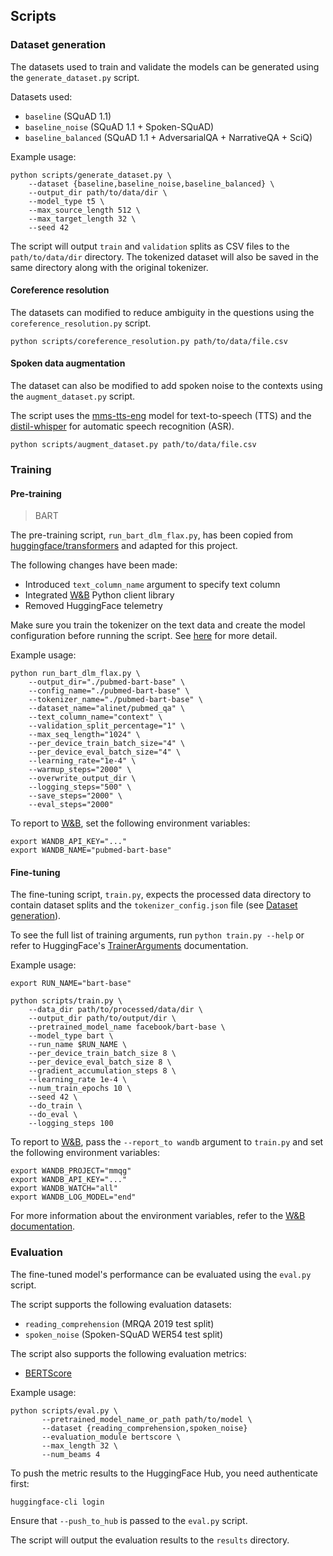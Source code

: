 ## Scripts

### Dataset generation

The datasets used to train and validate the models can be generated using the `generate_dataset.py` script. 

Datasets used:
- `baseline` (SQuAD 1.1)
- `baseline_noise` (SQuAD 1.1 + Spoken-SQuAD)
- `baseline_balanced` (SQuAD 1.1 + AdversarialQA + NarrativeQA + SciQ)

Example usage:

```shell
python scripts/generate_dataset.py \
    --dataset {baseline,baseline_noise,baseline_balanced} \
    --output_dir path/to/data/dir \
    --model_type t5 \
    --max_source_length 512 \
    --max_target_length 32 \
    --seed 42
```

The script will output `train` and `validation` splits as CSV files to the
`path/to/data/dir` directory. The tokenized dataset will also be saved in the
same directory along with the original tokenizer.

#### Coreference resolution

The datasets can modified to reduce ambiguity in the questions using the `coreference_resolution.py` script.

```shell
python scripts/coreference_resolution.py path/to/data/file.csv
```

#### Spoken data augmentation

The dataset can also be modified to add spoken noise to the contexts using the `augment_dataset.py` script.

The script uses the [mms-tts-eng](https://huggingface.co/facebook/mms-tts-eng) model for text-to-speech (TTS) and the [distil-whisper](https://huggingface.co/distil-whisper/distil-large-v2) for automatic speech recognition (ASR).

```shell
python scripts/augment_dataset.py path/to/data/file.csv
```

### Training

#### Pre-training

> BART

The pre-training script, `run_bart_dlm_flax.py`, has been copied from
[huggingface/transformers](https://github.com/huggingface/transformers/blob/831bc25d8fdb85768402f772cf65cc3d7872b211/examples/flax/language-modeling/run_bart_dlm_flax.py)
and adapted for this project.

The following changes have been made:
- Introduced `text_column_name` argument to specify text column
- Integrated [W&B](https://wandb.ai/) Python client library
- Removed HuggingFace telemetry

Make sure you train the tokenizer on the text data and create the model
configuration before running the script. See [here](https://github.com/huggingface/transformers/tree/main/examples/flax/language-modeling#bart-denoising-language-modeling) for more detail.

Example usage:

```shell
python run_bart_dlm_flax.py \
    --output_dir="./pubmed-bart-base" \
    --config_name="./pubmed-bart-base" \
    --tokenizer_name="./pubmed-bart-base" \
    --dataset_name="alinet/pubmed_qa" \
    --text_column_name="context" \
    --validation_split_percentage="1" \
    --max_seq_length="1024" \
    --per_device_train_batch_size="4" \
    --per_device_eval_batch_size="4" \
    --learning_rate="1e-4" \
    --warmup_steps="2000" \
    --overwrite_output_dir \
    --logging_steps="500" \
    --save_steps="2000" \
    --eval_steps="2000"
```

To report to [W&B](https://wandb.ai/), set the following environment variables:

```shell
export WANDB_API_KEY="..."
export WANDB_NAME="pubmed-bart-base"
```

#### Fine-tuning

The fine-tuning script, `train.py`, expects the processed data directory to contain dataset splits and the `tokenizer_config.json` file (see [Dataset generation](#dataset-generation)).

To see the full list of training arguments, run `python train.py --help` or refer to HuggingFace's [TrainerArguments](https://huggingface.co/docs/transformers/main_classes/trainer#transformers.TrainingArguments) documentation.

Example usage:

```shell
export RUN_NAME="bart-base"

python scripts/train.py \
    --data_dir path/to/processed/data/dir \
    --output_dir path/to/output/dir \
    --pretrained_model_name facebook/bart-base \
    --model_type bart \
    --run_name $RUN_NAME \
    --per_device_train_batch_size 8 \
    --per_device_eval_batch_size 8 \
    --gradient_accumulation_steps 8 \
    --learning_rate 1e-4 \
    --num_train_epochs 10 \
    --seed 42 \
    --do_train \
    --do_eval \
    --logging_steps 100
```

To report to [W&B](https://wandb.ai/), pass the `--report_to wandb` argument to
`train.py` and set the following environment variables:

```shell
export WANDB_PROJECT="mmqg"
export WANDB_API_KEY="..."
export WANDB_WATCH="all"
export WANDB_LOG_MODEL="end"
```

For more information about the environment variables, refer to the [W&B documentation](https://docs.wandb.ai/guides/track/environment-variables).

### Evaluation

The fine-tuned model's performance can be evaluated using the `eval.py` script.

The script supports the following evaluation datasets:
- `reading_comprehension` (MRQA 2019 test split)
- `spoken_noise` (Spoken-SQuAD WER54 test split)

The script also supports the following evaluation metrics:
- [BERTScore](https://arxiv.org/abs/1904.09675)


Example usage:

```shell
python scripts/eval.py \
       --pretrained_model_name_or_path path/to/model \
       --dataset {reading_comprehension,spoken_noise}
       --evaluation_module bertscore \
       --max_length 32 \
       --num_beams 4
```

To push the metric results to the HuggingFace Hub, you need authenticate first:

```shell
huggingface-cli login
```

Ensure that `--push_to_hub` is passed to the `eval.py` script.

The script will output the evaluation results to the `results` directory.
